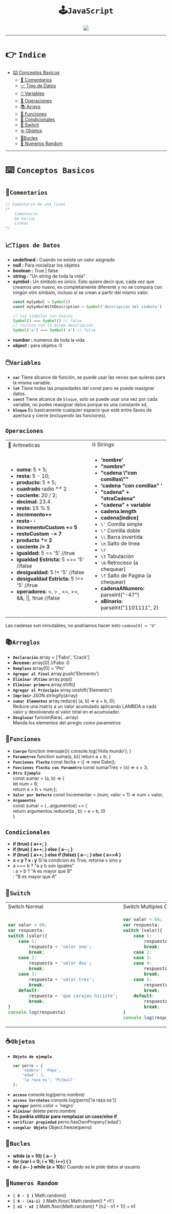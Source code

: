 <div align="center">

# 🕹️`JavaScript`

  <img src="https://media.giphy.com/media/gfld3S4CsRXRZjqEj3/giphy.gif"/>
 </div>

---

# 👉 `Indice`
- [⌨️ Conceptos Basicos](#conceptos-basicos)
    - [💭 Comentarios](#comentarios)
    - [📈 Tipo de Datos](#tipos-de-datos)
    - [🖱️ Variables](#variables)
    - [🧮 Operaciones](#operaciones)
    - [📚 Arrays](#arreglos)
    - [🔋 Funciones](#funciones)
    - [💽 Condicionales](#condicionales)
    - [🔘 Switch](#switch)
    - [☕ Objetos](#objetos)
    - [🔁Bucles](#bucles)
    - [📐 Numeros Random](#numeros-random)

---

# ⌨️ `Conceptos Basicos`
## 💭`Comentarios`

```js
// Comentario de una linea
/*
    Comentario
    De Varias 
    Lineas
*/
```

## 📈`Tipos de Datos`

- **undefined :** Cuando no existe un valor asignado
- **null :** Para inicializar los objetos
- **boolean :** True | false
- **string :** "Un string de toda la vida"
- **symbol :** Un símbolo es único. Esto quiere decir que, cada vez que creamos uno nuevo, es completamente diferente y no se compara con ningún otro símbolo, incluso si se crean a partir del mismo valor. 
    <br >
    ```js
    const mySymbol = Symbol()
    const mySymbolWithDescription = Symbol('descripción del símbolo')

    // los símbolos son únicos
    Symbol() === Symbol() // false
    // incluso con la misma descripción
    Symbol('a') === Symbol('a') // false 
    ```
- **number :** numeros de toda la vida
- **object :** para objetos :0

## 🖱️`Variables`

- **`var`** Tiene alcance de función, se puede usar las veces que quieras para la misma variable.
- **`let`** Tiene todas las propiedades del const pero se puede reasignar datos.
- **`const`** Tiene alcance de `bloque`, solo se puede usar una vez por cada variable, no podes reasignar datos porque es una constante xd,
- **`bloque`** Es basicamente cualquier espacio que esté entre llaves de apertura y cierre (incluyendo las funciones).

## `Operaciones`

<div align="center">

<table>
<tr>
<td> 🧮 Aritmeticas </td> <td> ⛓️ Strings </td>
</tr>
<tr>
<td>
 
- **suma:** 5 + 5;
- **resta:** 5 - 10;
- **producto:** 5 * 5;
- **cuadrado** radio ** 2
- **cociente:** 20 / 2;
- **decimal:** 23.4
- **resto:** 15 % 5
- **incremento++**
- **resto--**
- **incrementoCustom += 5**
- **restoCustom -= 7**
- **producto \*= 2**
- **cociente /= 3**
- **igualdad:** 5 == '5' //true
- **igualdad Estricta:** 5 === '5' //false
- **desigualdad:** 5 != '5' //false
- **desigualdad Estricta:** 5 !== '5' //true
- **operadores:** <, > , <=, >=, &&, ||, !true //false

</td>
<td>
 
- **'nombre'**
- **"nombre"**
- **"cadena \\"con comillas\\""**
- **'cadena "con comillas" '**
- **"cadena" + "otraCadena"**
- **"cadena" + variable**
- **cadena.length**
- **cadena[indice]**
- `\'` Comilla simple
- `\"` Comilla doble
- `\\` Barra invertida
- `\n` Salto de linea
- `\r` 
- `\t` Tabulación
- `\b` Retroceso (a chequear)
- `\f` Salto de Pagina (a chequear)
- **cadenaANumero:** parseInt("-47")
- **aBinario:** parseInt("1101111", 2)

</td>
</tr>
</table>

</div>

Las cadenas son inmutables, no podriamos hacer esto `cadena[0] = "X"`

## 📚`Arreglos`

- **`Declaración`**  array = ['Fabo', 'Crack']
- **Acceso:**  array[0] //Fabo :0
- **`Remplazo`**  array[0] = 'Pto'
- **`Agregar al Final`**  array.push('Elemento')
- **`Eliminar Ultimo`**  array.pop()
- **`Eliminar primero`**  array.shift()
- **`Agregar al Principio`**  array.unshift('Elemento')
- **`Imprimir`**  JSON.stringify(array)
- **`sumar Elementos`**  array.reduce( (a, b) => a + b, 0); <br>
    Reduce una matriz a un valor acumulado aplicando LAMBDA a cada valor y devolviendo el valor total en el acumulador.
- **`Desglozar`** funcionRara(...array) <br>  Manda los elementos del arreglo como parametros 

## 💼`Funciones`

- **`Cuerpo`** function mensaje(){ console.log('Hola mundo'); }
- **`Parametros`** function suma(a, b){ return a + b; }
- **`Funciones Flecha`** const fecha = () => new Date();
- **`Funciones Flecha con Parametro`** const sumarTres = (x) => x + 3;
- **`Otro Ejemplo`** <br> const sumar = (a, b) => { <br>
    let num = 6; <br>
    return a + b + num;};
- **`Valor por Defecto`** const Incrementar = (num, valor = 1) => num + valor;
- **`Argumentos`** <br>const sumar = (...argumentos) +> { <br>
    return argumentos.reduce((a , b) = a + b, 0) <br>
}

## `Condicionales`

- **if (true) { a++; }**
- **if (true) { a++; } else { a--; }**
- **if (true) { a++; } else if (false) { a--; } else { a+=4 }**
- **x < y ? x : y** Si la condicion es True, retorna x sino y
- a === b ? "a y b son iguales" <br> 
: a > b ? "A es mayor que B" <br>
: "B es mayor que A"

## 🔘`Switch`

<div align="center">

<table>
<tr>
<td> Switch Normal </td> <td> Switch Multiples Casos </td>
</tr>
<tr>
<td>
 
```js
var valor = 66;
var respuesta;
switch (valor){
    case 1:
        respuesta = 'valor uno';
        break;
    case 2:
        respuesta = 'valor dos';
        break;
    case 3:
        respuesta = 'valor tres';
        break;
    default:
        respuesta = 'que carajos hiciste';
        break;
}
console.log(respuesta)
```
</td>
<td>

```js
var valor = 66;
var respuesta;
switch (valor){
    case 1:
        respuesta = 'valor uno';
        break;
    case 2:
    case 3:
    case 4:
        respuesta = 'valor dos, tres o cuatro';
        break;
    case 5:
        respuesta = 'valor cinco';
        break;
    default:
        respuesta = 'que carajos hiciste';
        break;
}
console.log(respuesta)
```
</td></tr>
</table>

</div>

## ☕`Objetos`

- **`Objeto de ejemplo`**
    ```js
    var perro = {
        'nombre': 'Pepe',
        'edad': 3,
        'la raza es': 'Pitbull'
    };
    ```
- **`acceso`** console.log(perro.nombre)
- **`acceso Corchetes`** console.log(perro['la raza es'])
- **`agregar`** perro.color = 'negro'
- **`eliminar`** delete perro.nombre
- **Se podria utilizar para remplazar un case/else if**
- **`verificar propiedad`** perro.hasOwnPropery('edad')
- **`congelar Objeto`** Object.freeze(perro)

## 🔁`Bucles`

- **while (a > 10) { a-- }**
- **for (var i = 0; i < 10; i++) {  }**
- **do { a-- } while (a > 10)**// Cuando se le pide datos al usuario

## 📐`Numeros Random`

- **`[ 0 - 1 )`** Math.random()
- **`[ 0 - (n1-1) ]`** Math.floor( Math.random() * n1 )   
- **`[ n1 - n2 ]`** Math.floor(Math.random() * (n2 - n1 + 1)) + n1

